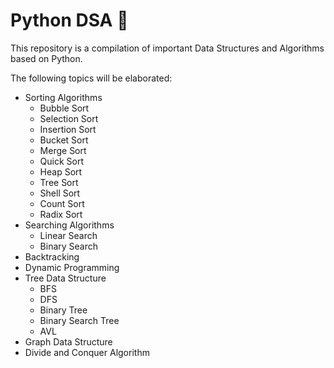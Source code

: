 # Python DSA :snake:
This repository is a compilation of important Data Structures and Algorithms based on Python.

The following topics will be elaborated:
* Sorting Algorithms
  * Bubble Sort
  * Selection Sort
  * Insertion Sort
  * Bucket Sort
  * Merge Sort
  * Quick Sort
  * Heap Sort
  * Tree Sort
  * Shell Sort
  * Count Sort
  * Radix Sort
* Searching Algorithms
  * Linear Search
  * Binary Search
* Backtracking
* Dynamic Programming
* Tree Data Structure
  * BFS
  * DFS
  * Binary Tree
  * Binary Search Tree
  * AVL
* Graph Data Structure
* Divide and Conquer Algorithm

